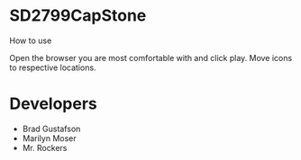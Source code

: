 SD2799CapStone
==============

How to use

Open the browser you are most comfortable with and click play.
Move icons to respective locations.

# Developers

* Brad Gustafson
* Marilyn Moser
* Mr. Rockers
